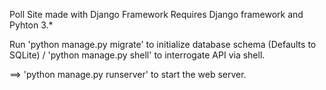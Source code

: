 Poll Site made with Django Framework
Requires Django framework and Pyhton 3.*

Run 'python manage.py migrate' to initialize database schema (Defaults to SQLite) / 'python manage.py shell' to interrogate API via shell.

==> 'python manage.py runserver' to start the web server.
